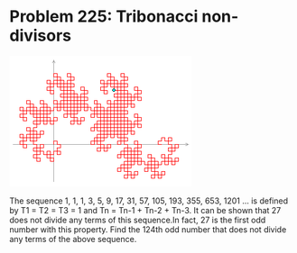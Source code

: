 # Problem 225: Tribonacci non-divisors

![p225](img/225.gif)

The sequence 1, 1, 1, 3, 5, 9, 17, 31, 57, 105, 193, 355, 653, 1201 ...
is defined by T1 = T2 = T3 = 1 and Tn = Tn-1 + Tn-2 + Tn-3. It can be
shown that 27 does not divide any terms of this sequence.In fact, 27 is
the first odd number with this property. Find the 124th odd number that
does not divide any terms of the above sequence.
